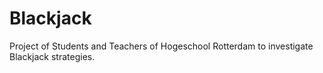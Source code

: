 # Blackjack
Project of Students and Teachers of Hogeschool Rotterdam to investigate Blackjack strategies.
